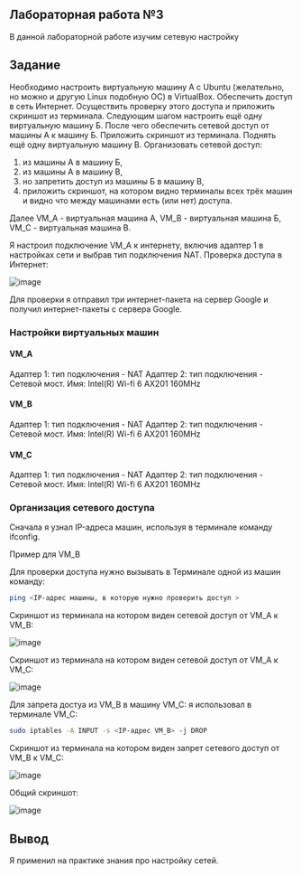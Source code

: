 ## Лабораторная работа №3

В данной лабораторной работе изучим сетевую настройку

## Задание

Необходимо настроить виртуальную машину А с Ubuntu (желательно, но можно и другую Linux подобную ОС) в VirtualBox.
Обеспечить доступ в сеть Интернет. Осуществить проверку этого доступа и приложить скриншот из терминала.
Следующим шагом настроить ещё одну виртуальную машину Б.
После чего обеспечить сетевой доступ от машины А к машину Б. Приложить скриншот из терминала.
Поднять ещё одну виртуальную машину В. Организовать сетевой доступ:

1. из машины А в машину Б,
2. из машины А в машину В,
3. но запретить доступ из машины Б в машину В,
4. приложить скриншот, на котором видно терминалы всех трёх машин и видно что между машинами есть (или нет) доступа.

Далее VM_A - виртуальная машина А, VM_B - виртуальная машина Б, VM_C - виртуальная машина В.

Я настроил подключение VM_A к интернету, включив адаптер 1 в настройках сети и выбрав тип подключения NAT.
Проверка доступа в Интернет:

![image](https://github.com/user-attachments/assets/0b48e29c-a7d9-4ddc-9e21-8b094c4bd94a)

Для проверки я отправил три интернет-пакета на сервер Google и получил интернет-пакеты с сервера Google.

### Настройки виртуальных машин

#### VM_A

Адаптер 1: тип подключения - NAT
Адаптер 2: тип подключения - Сетевой мост. Имя: Intel(R) Wi-fi 6 AX201 160MHz

#### VM_B

Адаптер 1: тип подключения - NAT
Адаптер 2: тип подключения - Сетевой мост. Имя: Intel(R) Wi-fi 6 AX201 160MHz

#### VM_C

Адаптер 1: тип подключения - NAT
Адаптер 2: тип подключения - Сетевой мост. Имя: Intel(R) Wi-fi 6 AX201 160MHz

### Организация сетевого доступа

Сначала я узнал IP-адреса машин, используя в терминале команду ifconfig. 

Пример для VM_B

Для проверки доступа нужно вызывать в Терминале одной из машин команду:

```bash
ping <IP-адрес машины, в которую нужно проверить доступ >
```

Скриншот из терминала на котором виден сетевой доступ от VM_A к VM_B:

![image](https://github.com/user-attachments/assets/3662ae3d-cc6e-427a-8123-6cad5b2edfbc)

Скриншот из терминала на котором виден сетевой доступ от VM_A к VM_C:

![image](https://github.com/user-attachments/assets/7d7a0521-c280-4f71-bb66-8541358f2158)

Для запрета достуа из VM_B в машину VM_C: я использовал в терминале VM_C:

```bash
sudo iptables -A INPUT -s <IP-адрес VM_B> -j DROP
```

Скриншот из терминала на котором виден запрет сетевого доступ от VM_B к VM_C:

![image](https://github.com/user-attachments/assets/028497a0-b930-4dff-bce9-63a447c147b3)

Общий скриншот:

![image](https://github.com/user-attachments/assets/e6de2c5f-0063-499a-9cca-cbeda95f6ba7)


## Вывод

Я применил на практике знания про настройку сетей.
